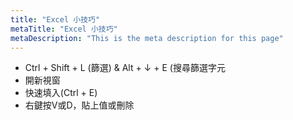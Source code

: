 ```yaml
---
title: "Excel 小技巧"
metaTitle: "Excel 小技巧"
metaDescription: "This is the meta description for this page"
---
```


- Ctrl + Shift + L (篩選) & Alt + ↓ + E (搜尋篩選字元
- 開新視窗
- 快速填入(Ctrl + E)
- 右鍵按V或D，貼上值或刪除
